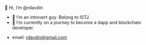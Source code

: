 👋 Hi, I’m @rdavdin
- 👀 I’m an introvert guy. Belong to ISTJ.
- 🌱 I’m currently on a journey to become a dapp and blockchain developer.
<!---
- 💞️ I’m looking to collaborate on ...
--->
- email: rdavdin@gmail.com

<!---
rdavdin/rdavdin is a ✨ special ✨ repository because its `README.md` (this file) appears on your GitHub profile.
You can click the Preview link to take a look at your changes.
--->
